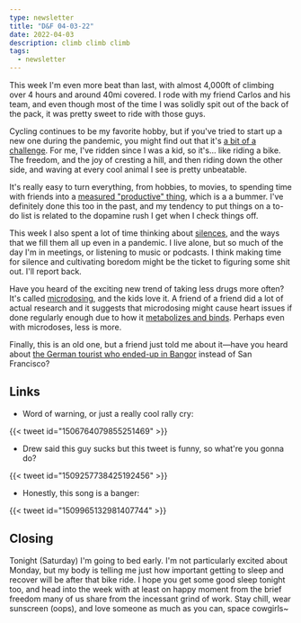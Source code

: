 ```yaml
---
type: newsletter
title: "D&F 04-03-22"
date: 2022-04-03
description: climb climb climb
tags:
  - newsletter
---
```


This week I'm even more beat than last, with almost 4,000ft of climbing over 4 hours and around 40mi covered. I rode with my friend Carlos and his team, and even though most of the time I was solidly spit out of the back of the pack, it was pretty sweet to ride with those guys.

Cycling continues to be my favorite hobby, but if you've tried to start up a new one during the pandemic, you might find out that it's [a bit of a challenge](https://annehelen.substack.com/p/what-a-hobby-feels-like). For me, I've ridden since I was a kid, so it's... like riding a bike. The freedom, and the joy of cresting a hill, and then riding down the other side, and waving at every cool animal I see is pretty unbeatable.

It's really easy to turn everything, from hobbies, to movies, to spending time with friends into a [measured "productive" thing](https://moretothat.com/the-time-trap-of-productivity/), which is a a bummer. I've definitely done this too in the past, and my tendency to put things on a to-do list is related to the dopamine rush I get when I check things off.

This week I also spent a lot of time thinking about [silences](https://theconvivialsociety.substack.com/p/impossible-silences), and the ways that we fill them all up even in a pandemic. I live alone, but so much of the day I'm in meetings, or listening to music or podcasts. I think making time for silence and cultivating boredom might be the ticket to figuring some shit out. I'll report back.

Have you heard of the exciting new trend of taking less drugs more often? It's called [microdosing](https://www.vox.com/the-highlight/22968997/microdosing-wellness-psilocybin-marijuana), and the kids love it. A friend of a friend did a lot of actual research and it suggests that microdosing might cause heart issues if done regularly enough due to how it [metabolizes and binds](https://chacruna.net/why-chronic-microdosing-might-break-your-heart/). Perhaps even with microdoses, less is more.

Finally, this is an old one, but a friend just told me about it—have you heard about [the German tourist who ended-up in Bangor](https://www.sfgate.com/local/editorspicks/article/lost-tourist-who-thought-Bangor-was-San-Francisco-15940512.php#) instead of San Francisco?

## Links

- Word of warning, or just a really cool rally cry:

{{< tweet id="1506764079855251469" >}}

- Drew said this guy sucks but this tweet is funny, so what're you gonna do?

{{< tweet id="1509257738425192456" >}}

- Honestly, this song is a banger:

{{< tweet id="1509965132981407744" >}}

## Closing

Tonight (Saturday) I'm going to bed early. I'm not particularly excited about Monday, but my body is telling me just how important getting to sleep and recover will be after that bike ride. I hope you get some good sleep tonight too, and head into the week with at least on happy moment from the brief freedom many of us share from the incessant grind of work. Stay chill, wear sunscreen (oops), and love someone as much as you can, space cowgirls~